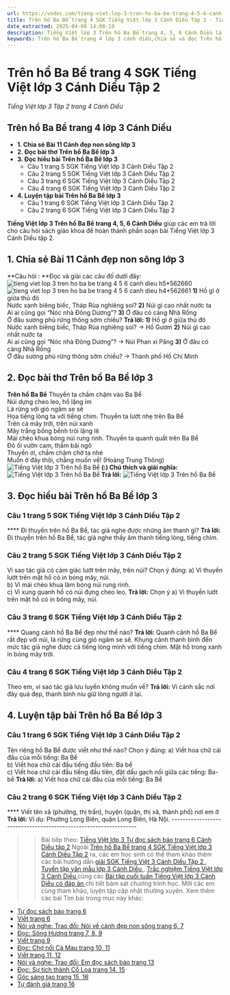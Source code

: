 ```yaml
---
url: https://vndoc.com/tieng-viet-lop-3-tren-ho-ba-be-trang-4-5-6-canh-dieu-280738
title: Trên hồ Ba Bể trang 4 SGK Tiếng Việt lớp 3 Cánh Diều Tập 2 - Tiếng Việt lớp 3 Tập 2 trang 4 Cánh Diều - VnDoc.com
date_extracted: 2025-04-08 14:00:19
description: Tiếng Việt lớp 3 Trên hồ Ba Bể trang 4, 5, 6 Cánh Diều là tài liệu hữu ích, giúp học sinh dễ dàng trả lời câu hỏi và làm bài tập Tiếng Việt lớp 3. Mời các em tham khảo Soạn bài Tiếng Việt lớp 3 tập 2.
keywords: Trên hồ Ba Bể trang 4 lớp 3 cánh diều,chia sẻ và đọc Trên hồ Ba Bể lớp 3 cánh diều,Tiếng Việt lớp 3 Tập 2 trang 4 Cánh Diều,bài tập tiếng việt lớp 3,tiếng việt lớp 3,tiếng việt lớp 3 tập 1,bài tập tiếng việt lớp 3 tập 1,tiếng việt 3 tập 1,tiếng việt lớp 3 cánh diều,tiếng việt 3 cánh diều,tiếng việt lớp 3 tập 1 cánh diều,tiếng việt lớp 3 cd,tiếng việt 3 cánh diều tập 1,Trên hồ Ba Bể trang 4 tập 2,Trên hồ Ba Bể trang 4 cánh diều,soạn bài Trên hồ Ba Bể trang 4 cánh diều
---
```


# Trên hồ Ba Bể trang 4 SGK Tiếng Việt lớp 3 Cánh Diều Tập 2
 _Tiếng Việt lớp 3 Tập 2 trang 4 Cánh Diều_
## **Trên hồ Ba Bể trang 4 lớp 3 Cánh Diều**
  * **1\. Chia sẻ Bài 11 Cảnh đẹp non sông lớp 3**
  * **2\. Đọc bài thơ Trên bồ Ba Bể lớp 3**
  * **3\. Đọc hiểu bài Trên hồ Ba Bể lớp 3**
    * Câu 1 trang 5 SGK Tiếng Việt lớp 3 Cánh Diều Tập 2
    * Câu 2 trang 5 SGK Tiếng Việt lớp 3 Cánh Diều Tập 2
    * Câu 3 trang 6 SGK Tiếng Việt lớp 3 Cánh Diều Tập 2
    * Câu 4 trang 6 SGK Tiếng Việt lớp 3 Cánh Diều Tập 2
  * **4\. Luyện tập bài Trên hồ Ba Bể lớp 3**
    * Câu 1 trang 6 SGK Tiếng Việt lớp 3 Cánh Diều Tập 2
    * Câu 2 trang 6 SGK Tiếng Việt lớp 3 Cánh Diều Tập 2

**Tiếng Việt lớp 3 Trên hồ Ba Bể trang 4, 5, 6 Cánh Diều** giúp các em trả lời cho câu hỏi  sách giáo khoa để hoàn thành phần soạn bài Tiếng Việt lớp 3 Cánh Diều tập 2.
## **1\. Chia sẻ Bài 11 Cảnh đẹp non sông lớp 3**
**Câu hỏi : **Đọc và giải các câu đố dưới đây:
![tieng viet lop 3 tren ho ba be trang 4 5 6 canh dieu h5*562660](https://i.vdoc.vn/data/image/2024/01/08/tieng-viet-lop-3-tren-ho-ba-be-trang-4-5-6-canh-dieu-h5.jpg)![tieng viet lop 3 tren ho ba be trang 4 5 6 canh dieu h4*562661](https://i.vdoc.vn/data/image/2024/01/08/tieng-viet-lop-3-tren-ho-ba-be-trang-4-5-6-canh-dieu-h4.jpg)
**1\)** Hồ gì ở giữa thủ đô  
Nước xanh biêng biếc, Tháp Rùa nghiêng soi?
**2\)** Núi gì cao nhất nước ta  
Ai ai cũng gọi “Nóc nhà Đông Dương”?
**3\)** Ở đâu có cảng Nhà Rồng  
Ở đâu sương phủ rừng thông sớm chiều?
**Trả lời:**
**1\)** Hồ gì ở giữa thủ đô  
Nước xanh biêng biếc, Tháp Rùa nghiêng soi?
→ Hồ Gươm
**2\)** Núi gì cao nhất nước ta  
Ai ai cũng gọi “Nóc nhà Đông Dương”?
→ Núi Phan xi Păng
**3\)** Ở đâu có cảng Nhà Rồng  
Ở đâu sương phủ rừng thông sớm chiều?
→ Thành phố Hồ Chí Minh
## **2\. Đọc bài thơ Trên bồ Ba Bể lớp 3**
**Trên hồ Ba Bể**
Thuyền ta chầm chậm vào Ba Bể  
Núi dựng cheo leo, hồ lặng im  
Lá rừng với gió ngâm se sẽ  
Họa tiếng lòng ta với tiếng chim.
Thuyền ta lướt nhẹ trên Ba Bể  
Trên cả mây trời, trên núi xanh  
Mây trắng bồng bềnh trôi lặng lẽ  
Mái chèo khua bóng núi rung rinh.
Thuyền ta quanh quất trên Ba Bể  
Đỏ ối vườn cam, thắm bãi ngô  
Thuyền ơi, chầm chậm chờ ta nhé  
Muốn ở đây thôi, chẳng muốn về\!
\(Hoàng Trung Thông\)
![Tiếng Việt lớp 3 Trên hồ Ba Bể](https://i.vdoc.vn/data/image/2024/01/08/tieng-viet-lop-3-tren-ho-ba-be-trang-4-5-6-canh-dieu-h3.jpg)
**\(:\) Chú thích và giải nghĩa:**
![Tiếng Việt lớp 3 Trên hồ Ba Bể](https://i.vdoc.vn/data/image/2024/01/08/tieng-viet-lop-3-tren-ho-ba-be-trang-4-5-6-canh-dieu-h1.jpg)
**Trả lời:**
![Tiếng Việt lớp 3 Trên hồ Ba Bể](https://i.vdoc.vn/data/image/2024/01/08/tieng-viet-lop-3-tren-ho-ba-be-trang-4-5-6-canh-dieu-h2.jpg)
## **3\. Đọc hiểu bài Trên hồ Ba Bể lớp 3**
### **Câu 1 trang 5 SGK Tiếng Việt lớp 3 Cánh Diều Tập 2**
**** Đi thuyền trên hồ Ba Bể, tác giả nghe được những âm thanh gì?
**Trả lời:**
Đi thuyền trên hồ Ba Bể, tác giả nghe thấy âm thanh tiếng lòng, tiếng chim.
### **Câu 2 trang 5 SGK Tiếng Việt lớp 3 Cánh Diều Tập 2**
Vì sao tác giả có cảm giác lướt trên mây, trên núi? Chọn ý đúng:
a\) Vì thuyền lướt trên mặt hồ có in bóng mây, núi.  
b\) Vì mái chèo khua làm bóng núi rung rinh.  
c\) Vì xung quanh hồ có núi đựng cheo leo.
**Trả lời:**
Chọn ý a\) Vì thuyền lướt trên mặt hồ có in bóng mây, núi.
### **Câu 3 trang 6 SGK Tiếng Việt lớp 3 Cánh Diều Tập 2**
**** Quang cảnh hồ Ba Bể đẹp như thế nào?
**Trả lời:**
Quanh cảnh hồ Ba Bể rất đẹp với núi, lá rừng cùng gió ngâm se sẽ.
Khung cảnh thanh bình đến mức tác giả nghe được cả tiếng lòng mình với tiếng chim. Mặt hồ trong xanh in bóng mây trời.
### **Câu 4 trang 6 SGK Tiếng Việt lớp 3 Cánh Diều Tập 2**
Theo em, vì sao tác giả lưu luyến không muốn về?
**Trả lời:**
Vì cảnh sắc nơi đây quá đẹp, thanh bình níu giữ lòng người ở lại.
## **4\. Luyện tập bài Trên hồ Ba Bể lớp 3**
### **Câu 1 trang 6 SGK Tiếng Việt lớp 3 Cánh Diều Tập 2**
Tên riêng hồ Ba Bể được viết như thế nào? Chọn ý đúng:
a\) Viết hoa chữ cái đầu của mỗi tiếng: Ba Bể  
b\) Viết hoa chữ cái đầu tiếng đầu tiên: Ba bể  
c\) Viết hoa chữ cái đầu tiếng đầu tiên, đặt dấu gạch nối giữa các tiếng: Ba-bể
**Trả lời:**
a\) Viết hoa chữ cái đầu của mỗi tiếng: Ba Bể
### **Câu 2 trang 6 SGK Tiếng Việt lớp 3 Cánh Diều Tập 2**
**** Viết tên xã \(phường, thị trấn\), huyện \(quận, thị xã, thành phố\) nơi em ở
**Trả lời:**
Ví dụ: Phường Long Biên, quận Long Biên, Hà Nội.
\-----------------------------------------------------------------
>> Bài tiếp theo: [Tiếng Việt lớp 3 Tự đọc sách báo trang 6 Cánh Diều tập 2](<https://vndoc.com/tieng-viet-lop-3-tu-doc-sach-bao-trang-6-canh-dieu-tap-2-280740>)
Ngoài [Trên hồ Ba Bể trang 4 SGK Tiếng Việt lớp 3 Cánh Diều Tập 2](<https://vndoc.com/tieng-viet-lop-3-tren-ho-ba-be-trang-4-5-6-canh-dieu-280738>) ra, các em học sinh có thể tham khảo thêm các bài hướng dẫn [ giải SGK Tiếng Việt 3 Cánh Diều Tập 2 ](<https://vndoc.com/tieng-viet-lop-3-cd-tap2>) , [ Tuyển tập văn mẫu lớp 3 Cánh Diều ](<https://vndoc.com/tap-lam-van-lop3>) , [ Trắc nghiệm Tiếng Việt lớp 3 Cánh Diều ](<https://vndoc.com/trac-nghiem-tieng-viet-3-canh-dieu>) cùng các [ Bài tập cuối tuần Tiếng Việt lớp 3 Cánh Diều có đáp án ](<https://vndoc.com/bai-tap-cuoi-tuan-lop-3-mon-tieng-viet-canh-dieu>) chi tiết bám sát chương trình học. Mời các em cùng tham khảo, luyện tập cập nhật thường xuyên.
Xem thêm các bài Tìm bài trong mục này khác:
  * [Tự đọc sách báo trang 6](</tieng-viet-lop-3-tu-doc-sach-bao-trang-6-canh-dieu-tap-2-280740>)
  * [Viết trang 6](</tieng-viet-lop-3-viet-trang-6-canh-dieu-tap-2-280744>)
  * [Nói và nghe: Trao đổi: Nói về cảnh đẹp non sông trang 6, 7](</tieng-viet-lop-3-noi-ve-canh-dep-non-song-trang-6-7-canh-dieu-280746>)
  * [Đọc: Sông Hương trang 7, 8, 9](</tieng-viet-lop-3-song-huong-trang-7-8-9-canh-dieu-280750>)
  * [Viết trang 9](</tap-lam-van-lop-3-noi-viet-ve-canh-dep-dat-nuoc-135431>)
  * [Đọc: Chợ nổi Cà Mau trang 10, 11](</tieng-viet-lop-3-cho-noi-ca-mau-trang-10-11-canh-dieu-280758>)
  * [Viết trang 11, 12](</tieng-viet-lop-3-viet-trang-11-12-canh-dieu-280763>)
  * [Nói và nghe: Trao đổi: Em đọc sách báo trang 13](</tieng-viet-lop-3-em-doc-sach-bao-trang-13-canh-dieu-tap-2-280766>)
  * [Đọc: Sự tích thành Cổ Loa trang 14, 15](</tieng-viet-lop-3-su-tich-thanh-co-loa-trang-14-15-canh-dieu-280768>)
  * [Góc sáng tạo trang 15, 16](</tieng-viet-lop-3-goc-sang-tao-trang-15-16-canh-dieu-280771>)
  * [Tự đánh giá trang 16](</tu-danh-gia-trang-16-tieng-viet-lop-3-tap-2-canh-dieu-280773>)

